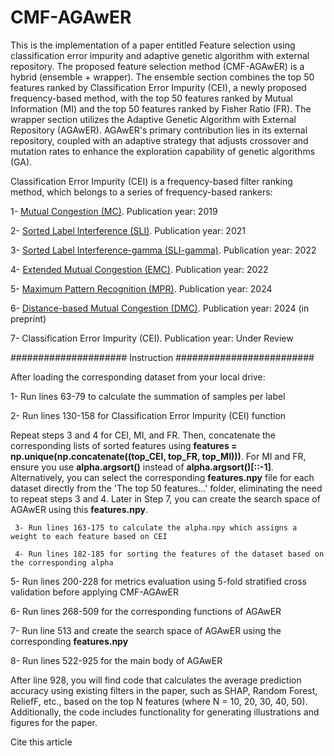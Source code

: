 # CMF-AGAwER

This is the implementation of a paper entitled Feature selection using classification error impurity and adaptive genetic algorithm with external repository. The proposed feature selection method (CMF-AGAwER) is a hybrid (ensemble + wrapper). The ensemble section combines the top 50 features ranked by Classification Error Impurity (CEI), a newly proposed frequency-based method, with the top 50 features ranked by Mutual Information (MI) and the top 50 features ranked by Fisher Ratio (FR). The wrapper section utilizes the Adaptive Genetic Algorithm with External Repository (AGAwER). AGAwER's primary contribution lies in its external repository, coupled with an adaptive strategy that adjusts crossover and mutation rates to enhance the exploration capability of genetic algorithms (GA).

Classification Error Impurity (CEI) is a frequency-based filter ranking method, which belongs to a series of frequency-based rankers:

1- [Mutual Congestion (MC)](https://www.sciencedirect.com/science/article/pii/S0888754318304245). Publication year: 2019

2- [Sorted Label Interference (SLI)](https://www.sciencedirect.com/science/article/pii/S0306437921000259#!). Publication year: 2021

3- [Sorted Label Interference-gamma (SLI-gamma)](https://link.springer.com/article/10.1007/s11227-022-04650-w). Publication year: 2022

4- [Extended Mutual Congestion (EMC)](https://https://www.sciencedirect.com/science/article/pii/S1568494622007487#!). Publication year: 2022

5- [Maximum Pattern Recognition (MPR)](https://www.sciencedirect.com/science/article/pii/S0957417424003865). Publication year: 2024

6- [Distance-based Mutual Congestion (DMC)](https://arxiv.org/abs/2407.15611). Publication year: 2024 (in preprint)

7- Classification Error Impurity (CEI). Publication year: Under Review

##################### Instruction #########################

After loading the corresponding dataset from your local drive:

1- Run lines 63-79 to calculate the summation of samples per label

2- Run lines 130-158 for Classification Error Impurity (CEI) function


Repeat steps 3 and 4 for CEI, MI, and FR. Then, concatenate the corresponding lists of sorted features using **features = np.unique(np.concatenate((top_CEI, top_FR, top_MI)))**. For MI and FR, ensure you use **alpha.argsort()** instead of **alpha.argsort()[::-1]**. Alternatively, you can select the corresponding **features.npy** file for each dataset directly from the 'The top 50 features...' folder, eliminating the need to repeat steps 3 and 4. Later in Step 7, you can create the search space of AGAwER using this **features.npy**.

     3- Run lines 163-175 to calculate the alpha.npy which assigns a weight to each feature based on CEI

     4- Run lines 182-185 for sorting the features of the dataset based on the corresponding alpha

5- Run lines 200-228 for metrics evaluation using 5-fold stratified cross validation before applying CMF-AGAwER

6- Run lines 268-509 for the corresponding functions of AGAwER

7- Run line 513 and create the search space of AGAwER using the corresponding **features.npy**

8- Run lines 522-925 for the main body of AGAwER

After line 928, you will find code that calculates the average prediction accuracy using existing filters in the paper, such as SHAP, Random Forest, ReliefF, etc., based on the top N features (where N = 10, 20, 30, 40, 50). Additionally, the code includes functionality for generating illustrations and figures for the paper.

Cite this article


